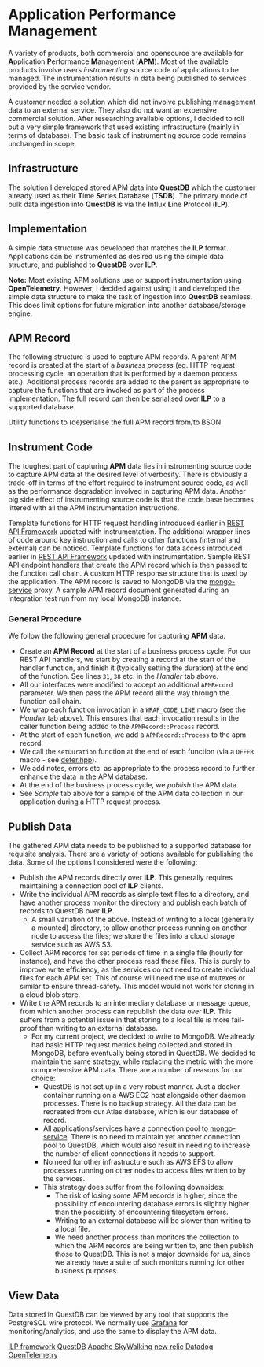 # Application Performance Management

A variety of products, both commercial and opensource are available for
**A**pplication **P**erformance **M**anagement (**APM**).  Most of the available
products involve users *instrumenting* source code of applications to be
managed.  The instrumentation results in data being published to services
provided by the service vendor.

A customer needed a solution which did not involve publishing management data to
an external service.  They also did not want an expensive commercial solution.
After researching available options, I decided to roll out a very simple framework
that used existing infrastructure (mainly in terms of database).  The basic task
of instrumenting source code remains unchanged in scope.

## Infrastructure
The solution I developed stored APM data into **QuestDB** which the customer already
used as their **T**ime **S**eries **D**ata**b**ase (**TSDB**).  The primary mode of
bulk data ingestion into **QuestDB** is via the **I**nflux **L**ine **P**rotocol (**ILP**).

## Implementation
A simple data structure was developed that matches the **ILP** format.  Applications can
be instrumented as desired using the simple data structure, and published to **QuestDB**
over **ILP**.

**Note:** Most existing APM solutions use or support instrumentation using **OpenTelemetry**.
However, I decided against using it and developed the simple data structure to make the
task of ingestion into **QuestDB** seamless.  This does limit options for future migration
into another database/storage engine.

## APM Record

The following structure is used to capture APM records.  A parent APM record is created
at the start of a *business process* (eg. HTTP request processing cycle, an operation that
is performed by a daemon process etc.).  Additional process records are added to the
parent as appropriate to capture the functions that are invoked as part of the process
implementation.  The full record can then be serialised over **ILP** to a supported database.

<tabs id="apm-model">
  <tab title="Model" id="apm-model-definition">
    <code-block lang="C++" src="ilp/apmrecord.hpp" collapsible="true"/>
  </tab>
  <tab title="Implementation" id="apm-model-implementation">
    <code-block lang="C++" src="ilp/apmrecord.cpp" collapsible="true"/>
  </tab>
  <tab title="BSON" id="apm-model-bson">
    Utility functions to (de)serialise the full APM record from/to BSON.
    <code-block lang="C++" src="ilp/bson.cpp" collapsible="true"/>
  </tab>
</tabs>

## Instrument Code
The toughest part of capturing **APM** data lies in instrumenting source code to
capture APM data at the desired level of verbosity.  There is obviously a trade-off
in terms of the effort required to instrument source code, as well as the performance
degradation involved in capturing APM data.  Another big side effect of instrumenting
source code is that the code base becomes littered with all the APM instrumentation
instructions.

<tabs id="apm-instrument">
  <tab title="HTTP" id="apm-instrument-template">
    Template functions for HTTP request handling introduced earlier in <a href="rest-api-framework.md">REST API Framework</a> updated with instrumentation.  The additional wrapper lines of code around key instruction and calls to other functions (internal and external) can be noticed.
    <code-block lang="C++" src="ilp/template.hpp" collapsible="true"/>
  </tab>
  <tab title="Database" id="apm-instrument-repository">
    Template functions for data access introduced earlier in <a href="rest-api-framework.md">REST API Framework</a> updated with instrumentation.
    <code-block lang="C++" src="ilp/repository.hpp" collapsible="true"/>
  </tab>
  <tab title="Handler" id="apm-instrument-handler">
    Sample REST API endpoint handlers that create the APM record which is then passed to the function call chain.
    <code-block lang="C++" src="ilp/catalog.cpp" collapsible="true"/>
  </tab>
  <tab title="Response" id="apm-instrument-response">
    A custom HTTP response structure that is used by the application.  The APM record is saved to MongoDB via the <a href="mongo-service.md">mongo-service</a> proxy.
    <code-block lang="C++" src="ilp/response.cpp" collapsible="true"/>
  </tab>
  <tab title="Sample" id="apm-instrument-sample">
    A sample APM record document generated during an integration test run from my local MongoDB instance.
    <code-block lang="JSON" src="ilp/apmrecord.json" collapsible="true"/>
  </tab>
</tabs>

### General Procedure
We follow the following general procedure for capturing **APM** data.
* Create an **APM Record** at the start of a business process cycle.  For our REST API handlers, we start by
  creating a record at the start of the handler function, and finish it (typically setting the duration) at
  the end of the function.  See lines `31`, `38` etc. in the *Handler* tab above.
* All our interfaces were modified to accept an additional `APMRecord` parameter.  We then pass the APM record
  all the way through the function call chain.
* We wrap each function invocation in a `WRAP_CODE_LINE` macro (see the *Handler* tab above).  This ensures 
  that each invocation results in the caller function being added to the `APMRecord::Process` record.
* At the start of each function, we add a `APMRecord::Process` to the apm record.
* We call the `setDuration` function at the end of each function (via a `DEFER` macro - see [defer.hpp](https://github.com/sptrakesh/mongo-service/blob/master/src/common/util/defer.hpp)).
* We add notes, errors etc. as appropriate to the process record to further enhance the data in the APM database.
* At the end of the business process cycle, we *publish* the APM data.
* See *Sample* tab above for a sample of the APM data collection in our application during a HTTP request process.

## Publish Data
The gathered APM data needs to be published to a supported database for requisite analysis.  There are a variety of options
available for publishing the data.  Some of the options I considered were the following:
* Publish the APM records directly over **ILP**.  This generally requires maintaining a connection pool of **ILP** clients.
* Write the individual APM records as simple text files to a directory, and have another process monitor the
  directory and publish each batch of records to QuestDB over **ILP**.
  * A small variation of the above.  Instead of writing to a local (generally a mounted) directory, to allow another
  process running on another node to access the files; we store the files into a cloud storage service such as AWS S3.
* Collect APM records for set periods of time in a single file (hourly for instance), and have the other process read 
  these files.  This is purely to improve write efficiency, as the services do not need to create individual files for
  each APM set.  This of course will need the use of mutexes or similar to ensure thread-safety.  This model would not
  work for storing in a cloud blob store.
* Write the APM records to an intermediary database or message queue, from which another process can republish
  the data over **ILP**.  This suffers from a potential issue in that storing to a local file is more fail-proof
  than writing to an external database.
  * For my current project, we decided to write to MongoDB.  We already had basic HTTP request metrics being collected
  and stored in MongoDB, before eventually being stored in QuestDB.  We decided to maintain the same strategy, while
  replacing the metric with the more comprehensive APM data.  There are a number of reasons for our choice:
    * QuestDB is not set up in a very robust manner.  Just a docker container running on a AWS EC2 host alongside
    other daemon processes.  There is no backup strategy.  All the data can be recreated from our Atlas database, which
    is our database of record.
    * All applications/services have a connection pool to [mongo-service](mongo-service.md).  There is no
    need to maintain yet another connection pool to QuestDB, which would also result in needing to increase the number
    of client connections it needs to support.
    * No need for other infrastructure such as AWS EFS to allow processes running on other nodes to access files written
    to by the services.
    * This strategy does suffer from the following downsides:
      * The risk of losing some APM records is higher, since the possibility of encountering
      database errors is slightly higher than the possibility of encountering filesystem errors.
      * Writing to an external database will be slower than writing to a local file.
      * We need another process than monitors the collection to which the APM records are being written to, and then publish those to
      QuestDB.  This is not a major downside for us, since we already have a suite of such monitors running for other
      business purposes.

## View Data
Data stored in QuestDB can be viewed by any tool that supports the PostgreSQL wire protocol.  We normally use
[Grafana](https://grafana.com/) for monitoring/analytics, and use the same to display the APM data.

<seealso>
  <category ref="source">
    <a href="https://github.com/sptrakesh/mongo-service/tree/master/src/ilp">ILP framework</a>
  </category>
  <category ref="external">
    <a href="https://questdb.com/">QuestDB</a>
    <a href="https://skywalking.apache.org/">Apache SkyWalking</a>
    <a href="https://newrelic.com/">new relic</a>
    <a href="https://www.datadoghq.com/">Datadog</a>
    <a href="https://opentelemetry.io/">OpenTelemetry</a>
  </category>
</seealso>